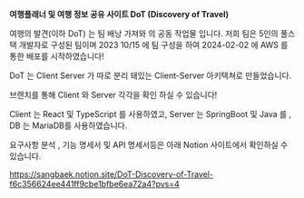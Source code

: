 **여행플래너 및 여행 정보 공유 사이트 DoT (Discovery of Travel)**

여행의 발견(이하 DoT) 는 팀 배낭 가져와 의 공동 작업물 입니다.
저희 팀은 5인의 풀스택 개발자로 구성된 팀이며 2023 10/15 에 팀 구성을 하여
2024-02-02 에 AWS 를 통한 배포를 시작하였습니다!

DoT 는 Client Server 가 따로 분리 돼있는 Client-Server 아키택쳐로 만들었습니다.

브랜치를 통해 Client 와 Server 각각을 확인 하실 수 있습니다!


Client 는 React 및 TypeScript 를 사용하였고, Server 는 SpringBoot 및 Java 를 , DB 는 MariaDB를 사용하였습니다.

요구사항 분석 , 기능 명세서 및 API 명세서등은 아래 Notion 사이트에서 확인하실 수 있습니다.

https://sangbaek.notion.site/DoT-Discovery-of-Travel-f6c356624ee441ff9cbe1bfbe6ea72a4?pvs=4